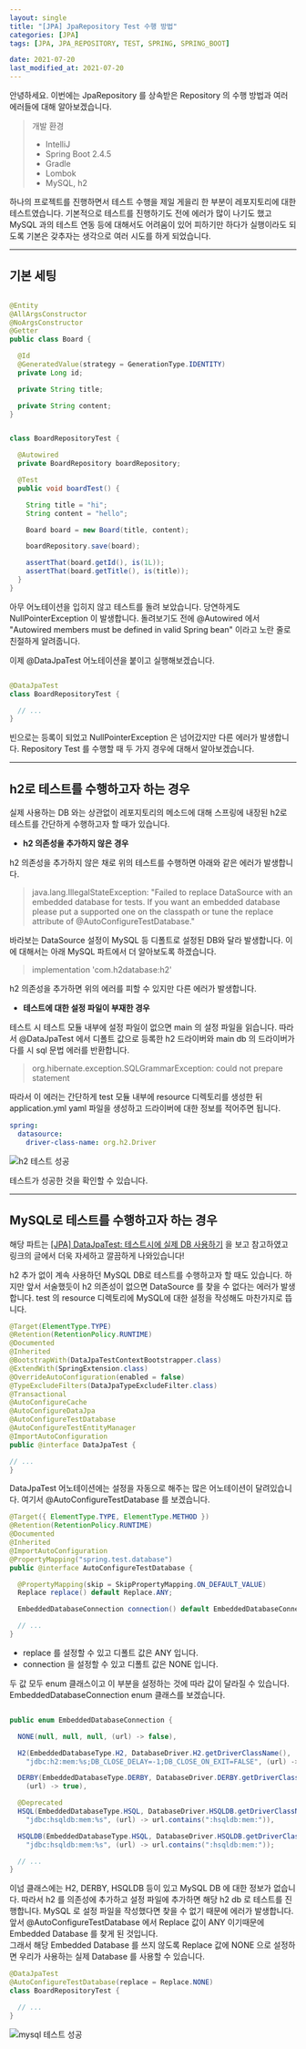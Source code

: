 ```yaml
---
layout: single
title: "[JPA] JpaRepository Test 수행 방법"
categories: [JPA]
tags: [JPA, JPA_REPOSITORY, TEST, SPRING, SPRING_BOOT]

date: 2021-07-20
last_modified_at: 2021-07-20
---
```


안녕하세요. 이번에는 JpaRepository 를 상속받은 Repository 의 수행 방법과 여러 에러들에 대해 알아보겠습니다.

> 개발 환경
> -  IntelliJ
> -  Spring Boot 2.4.5
> -  Gradle
> -  Lombok
> -  MySQL, h2

하나의 프로젝트를 진행하면서 테스트 수행을 제일 게을리 한 부분이 레포지토리에 대한 테스트였습니다.
기본적으로 테스트를 진행하기도 전에 에러가 많이 나기도 했고 MySQL 과의 테스트 연동 등에 대해서도 어려움이 있어 피하기만 하다가 실행이라도 되도록 기본은 갖추자는 생각으로 여러 시도를 하게 되었습니다.

---

## 기본 세팅
```java

@Entity
@AllArgsConstructor
@NoArgsConstructor
@Getter
public class Board {

  @Id
  @GeneratedValue(strategy = GenerationType.IDENTITY)
  private Long id;

  private String title;

  private String content;
}
```
```java

class BoardRepositoryTest {

  @Autowired
  private BoardRepository boardRepository;

  @Test
  public void boardTest() {

    String title = "hi";
    String content = "hello";

    Board board = new Board(title, content);

    boardRepository.save(board);

    assertThat(board.getId(), is(1L));
    assertThat(board.getTitle(), is(title));
  }
}
```

아무 어노테이션을 입히지 않고 테스트를 돌려 보았습니다.
당연하게도 NullPointerException 이 발생합니다.
돌려보기도 전에 @Autowired 에서 "Autowired members must be defined in valid Spring bean" 이라고 노란 줄로 친절하게 알려줍니다.

이제 @DataJpaTest 어노테이션을 붙이고 실행해보겠습니다.

```java

@DataJpaTest
class BoardRepositoryTest {

  // ...
}
```

빈으로는 등록이 되었고 NullPointerException 은 넘어갔지만 다른 에러가 발생합니다.
Repository Test 를 수행할 때 두 가지 경우에 대해서 알아보겠습니다.

---

## h2로 테스트를 수행하고자 하는 경우

실제 사용하는 DB 와는 상관없이 레포지토리의 메소드에 대해 스프링에 내장된 h2로 테스트를 간단하게 수행하고자 할 때가 있습니다.

- __h2 의존성을 추가하지 않은 경우__

h2 의존성을 추가하지 않은 채로 위의 테스트를 수행하면 아래와 같은 에러가 발생합니다.

> java.lang.IllegalStateException: "Failed to replace DataSource with an embedded database for tests. If you want an embedded database please put a supported one on the classpath or tune the replace attribute of @AutoConfigureTestDatabase."

바라보는 DataSource 설정이 MySQL 등 디폴트로 설정된 DB와 달라 발생합니다. 이에 대해서는 아래 MySQL 파트에서 더 알아보도록 하겠습니다.

> implementation 'com.h2database:h2'

h2 의존성을 추가하면 위의 에러를 피할 수 있지만 다른 에러가 발생합니다.

- __테스트에 대한 설정 파일이 부재한 경우__

테스트 시 테스트 모듈 내부에 설정 파일이 없으면 main 의 설정 파일을 읽습니다. 
따라서 @DataJpaTest 에서 디폴트 값으로 등록한 h2 드라이버와 main db 의 드라이버가 다를 시 sql 문법 에러를 반환합니다.

> org.hibernate.exception.SQLGrammarException: could not prepare statement

따라서 이 에러는 간단하게 test 모듈 내부에 resource 디렉토리를 생성한 뒤 application.yml yaml 파일을 생성하고 드라이버에 대한 정보를 적어주면 됩니다.

```yaml
spring:
  datasource:
    driver-class-name: org.h2.Driver
```

![h2 테스트 성공](/assets/images/h2_test_passed.png)

테스트가 성공한 것을 확인할 수 있습니다.

---

## MySQL로 테스트를 수행하고자 하는 경우

해당 파트는 [[JPA] DataJpaTest: 테스트시에 실제 DB 사용하기](https://kangwoojin.github.io/programing/auto-configure-test-database/) 을 보고 참고하였고 링크의 글에서 더욱 자세하고 깔끔하게 나와있습니다!

h2 추가 없이 계속 사용하던 MySQL DB로 테스트를 수행하고자 할 때도 있습니다.
하지만 앞서 서술했듯이 h2 의존성이 없으면 DataSource 를 찾을 수 없다는 에러가 발생합니다.
test 의 resource 디렉토리에 MySQL에 대한 설정을 작성해도 마찬가지로 뜹니다.

```java
@Target(ElementType.TYPE)
@Retention(RetentionPolicy.RUNTIME)
@Documented
@Inherited
@BootstrapWith(DataJpaTestContextBootstrapper.class)
@ExtendWith(SpringExtension.class)
@OverrideAutoConfiguration(enabled = false)
@TypeExcludeFilters(DataJpaTypeExcludeFilter.class)
@Transactional
@AutoConfigureCache
@AutoConfigureDataJpa
@AutoConfigureTestDatabase
@AutoConfigureTestEntityManager
@ImportAutoConfiguration
public @interface DataJpaTest {

// ...
}
```

DataJpaTest 어노테이션에는 설정을 자동으로 해주는 많은 어노테이션이 달려있습니다. 
여기서 @AutoConfigureTestDatabase 를 보겠습니다.

```java
@Target({ ElementType.TYPE, ElementType.METHOD })
@Retention(RetentionPolicy.RUNTIME)
@Documented
@Inherited
@ImportAutoConfiguration
@PropertyMapping("spring.test.database")
public @interface AutoConfigureTestDatabase {

  @PropertyMapping(skip = SkipPropertyMapping.ON_DEFAULT_VALUE)
  Replace replace() default Replace.ANY;

  EmbeddedDatabaseConnection connection() default EmbeddedDatabaseConnection.NONE;

  // ...
}
```

- replace 를 설정할 수 있고 디폴트 값은 ANY 입니다.
- connection 을 설정할 수 있고 디폴트 값은 NONE 입니다.

두 값 모두 enum 클래스이고 이 부분을 설정하는 것에 따라 값이 달라질 수 있습니다.
EmbeddedDatabaseConnection enum 클래스를 보겠습니다.

```java

public enum EmbeddedDatabaseConnection {

  NONE(null, null, null, (url) -> false),

  H2(EmbeddedDatabaseType.H2, DatabaseDriver.H2.getDriverClassName(),
    "jdbc:h2:mem:%s;DB_CLOSE_DELAY=-1;DB_CLOSE_ON_EXIT=FALSE", (url) -> url.contains(":h2:mem")),

  DERBY(EmbeddedDatabaseType.DERBY, DatabaseDriver.DERBY.getDriverClassName(), "jdbc:derby:memory:%s;create=true",
    (url) -> true),

  @Deprecated
  HSQL(EmbeddedDatabaseType.HSQL, DatabaseDriver.HSQLDB.getDriverClassName(), "org.hsqldb.jdbcDriver",
    "jdbc:hsqldb:mem:%s", (url) -> url.contains(":hsqldb:mem:")),

  HSQLDB(EmbeddedDatabaseType.HSQL, DatabaseDriver.HSQLDB.getDriverClassName(), "org.hsqldb.jdbcDriver",
    "jdbc:hsqldb:mem:%s", (url) -> url.contains(":hsqldb:mem:"));

  // ...
}
```

이넘 클래스에는 H2, DERBY, HSQLDB 등이 있고 MySQL DB 에 대한 정보가 없습니다. 
따라서 h2 를 의존성에 추가하고 설정 파일에 추가하면 해당 h2 db 로 테스트를 진행합니다.
MySQL 로 설정 파일을 작성했다면 찾을 수 없기 때문에 에러가 발생합니다.
앞서 @AutoConfigureTestDatabase 에서 Replace 값이 ANY 이기때문에 Embedded Database 를 찾게 된 것입니다.  
그래서 해당 Embedded Database 를 쓰지 않도록 Replace 값에 NONE 으로 설정하면 우리가 사용하는 실제 Database 를 사용할 수 있습니다.

```java
@DataJpaTest
@AutoConfigureTestDatabase(replace = Replace.NONE)
class BoardRepositoryTest {

  // ...
}
```

![mysql 테스트 성공](/assets/images/mysql_test_passed.png)
